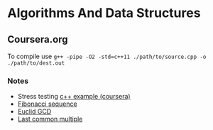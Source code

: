 # Algorithms And Data Structures
## Coursera.org
To compile use
```g++ -pipe -O2 -std=c++11 ./path/to/source.cpp -o ./path/to/dest.out```

### Notes
* Stress testing [c++ example (coursera)](https://github.com/VladVes/algorithmsAndDataStructures/blob/master/coursera.org/src/01-programming_challenges/at1-3-max_pairwise_product-stress_test.cpp)
* [Fibonacci sequence](https://ru.wikipedia.org/wiki/%D0%A7%D0%B8%D1%81%D0%BB%D0%B0_%D0%A4%D0%B8%D0%B1%D0%BE%D0%BD%D0%B0%D1%87%D1%87%D0%B8)
* [Euclid GCD](https://ru.wikipedia.org/wiki/%D0%90%D0%BB%D0%B3%D0%BE%D1%80%D0%B8%D1%82%D0%BC_%D0%95%D0%B2%D0%BA%D0%BB%D0%B8%D0%B4%D0%B0)
* [Last common multiple](https://en.wikipedia.org/wiki/Least_common_multiple)
